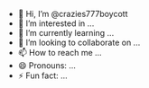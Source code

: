 - 👋 Hi, I’m @crazies777boycott
- 👀 I’m interested in ...
- 🌱 I’m currently learning ...
- 💞️ I’m looking to collaborate on ...
- 📫 How to reach me ...
- 😄 Pronouns: ...
- ⚡ Fun fact: ...

<!---
crazies777boycott/crazies777boycott is a ✨ special ✨ repository because its `README.md` (this file) appears on your GitHub profile.
You can click the Preview link to take a look at your changes.
--->
